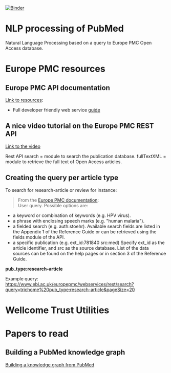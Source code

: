 [![Binder](https://mybinder.org/badge_logo.svg)](https://mybinder.org/v2/gh/ScienceParkStudyGroup/nlp_pubmed/main?labpath=Obtaining_PubMed_data.ipynb)

# NLP processing of PubMed
Natural Language Processing based on a query to Europe PMC Open Access database. 


# Europe PMC resources

## Europe PMC API documentation 

[Link to resources](https://www.ebi.ac.uk/training/online/courses/embl-ebi-programmatically/europe-pmc-programmatically/):  

  - Full developer friendly web service [guide](https://www.ebi.ac.uk/training/online/sites/ebi.ac.uk.training.online/files/EBI_Europe_PMC_Web_Service_40_Reference.pdf)

## A nice video tutorial on the Europe PMC REST API

[Link to the video](https://embl-ebi.cloud.panopto.eu/Panopto/Pages/Viewer.aspx?id=df870f38-5e00-4f8f-8ed7-adce007adbd6)

Rest API
search = module to search the publication database.
fullTextXML = module to retrieve the full text of Open Access articles.

## Creating the query per article type
To search for research-article or review for instance:  
> From the [Europe PMC documentation](https://europepmc.org/RestfulWebService#!/Europe32PMC32Articles32RESTful32API/search):    
User query. Possible options are:
- a keyword or combination of keywords (e.g. HPV virus).
- a phrase with enclosing speech marks (e.g. "human malaria").
- a fielded search (e.g. auth:stoehr).
Available search fields are listed in the Appendix 1 of the Reference Guide or can be retrieved using the fields module of the API.
- a specific publication (e.g. ext_id:781840 src:med)
Specify ext_id as the article identifier, and src as the source database. List of the data sources can be found on the help pages or in section 3 of the Reference Guide.

__pub_type:research-article__  

Example query:  https://www.ebi.ac.uk/europepmc/webservices/rest/search?query=trichome%20pub_type:research-article&pageSize=20

# Wellcome Trust Utilities


# Papers to read

## Building a PubMed knowledge graph

[Building a knowledge graph from PubMed](https://www.nature.com/articles/s41597-020-0543-2)

